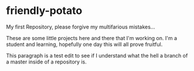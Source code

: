# friendly-potato
My first Repository, please forgive my multifarious mistakes...

These are some little projects here and there that I'm working on. I'm a student and learning, hopefully one day this will all prove fruitful.


This paragraph is a test edit to see if I understand what the hell a branch of a master inside of a repository is.
